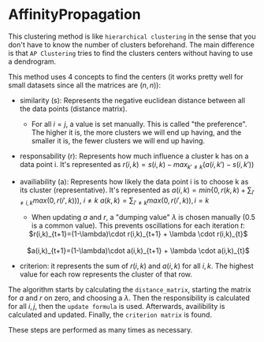 # AffinityPropagation

This clustering method is like ``hierarchical clustering`` in the sense that you don't have to know the number of clusters beforehand. The main difference is that ``AP Clustering`` tries to find the clusters centers without having to use a dendrogram.

This method uses 4 concepts to find the centers (it works pretty well for small datasets since all the matrices are $(n,n)$):

* similarity (s): Represents the negative euclidean distance between all the data points (distance matrix).

  * For all $i = j$, a value is set manually. This is called "the preference". The higher it is, the more clusters we will end up having, and the smaller it is, the fewer clusters we will end up having.

* responsability (r): Represents how much influence a cluster k has on a data point i. It's represented as $r(i,k)=s(i,k) - max_{k' \ne k}(a(i,k')-s(i,k'))$

* availiability (a): Represents how likely the data point i is to choose k as its cluster (representative). It's represented as $a(i,k) = min\{0,r(k,k)+\sum_{i'\ne {i,k}}max(0,r(i',k))), \ i \ne k$
$a(k,k)=\sum_{i'\ne {k}}max(0,r(i',k)), i = k$

  * When updating $a$ and $r$, a "dumping value" $\lambda$ is chosen manually (0.5 is a common value). This prevents oscillations for each iteration $t$:

  <center>$r(i,k)_{t+1}=(1-\lambda)\cdot r(i,k)_{t+1} + \lambda \cdot r(i,k)_{t}$ </center><br>
  <center>$a(i,k)_{t+1}=(1-\lambda)\cdot a(i,k)_{t+1} + \lambda \cdot a(i,k)_{t}$ </center>
  
* criterion: it represents the sum of $r(i,k)$ and $a(i,k)$ for all $i,k$. The highest value for each row represents the cluster of that row.

The algorithm starts by calculating the ``distance_matrix``, starting the matrix for $a$ and $r$ on zero, and choosing a $\lambda$. Then the responsibility is calculated for all $i,j$, then the ``update formula`` is used. Afterwards, availibility is calculated and updated. Finally, the ``criterion matrix`` is found.

These steps are performed as many times as necessary.
